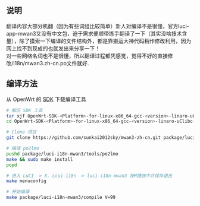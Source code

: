 说明
---

翻译内容大部分机翻（因为有些词组比较简单）新人对编译不是很懂，官方luci-app-mwan3又没有中文包，迫于需求便顺带练手翻译了一下（其实没啥技术含量），除了摸索一下编译的文件结构外，都是靠搬运大神代码稍作修改利用，因为网上找不到现成的也就发出来分享一下！<br/>
对一些网络名词也不是很懂，所以翻译过程都凭感觉，觉得不好的直接修改/i18n/mwan3.zh-cn.po文件就好.

编译方法
---

从 OpenWrt 的 [SDK][openwrt-sdk] 下载编译工具

```bash
# 解压 SDK 工具
tar xjf OpenWrt-SDK-<Platform>-for-linux-x86_64-gcc-<version>-linaro-uClibc-<version>.tar.bz2
cd OpenWrt-SDK-<Platform>-for-linux-x86_64-gcc-<version>-linaro-uClibc-<version>

# Clone 项目
git clone https://github.com/sunkai2012sky/mwan3-zh-cn.git package/luci-i18n-mwan3

# 编译 po2lmo
pushd package/luci-i18n-mwan3/tools/po2lmo
make && sudo make install
popd

# 进入 LuCI -> X. Lcui-i18n -> luci-i18n-mwan3 按M键选中并保存退出
make menuconfig

# 开始编译
make package/luci-i18n-mwan3/compile V=99
```

[openwrt-sdk]: https://wiki.openwrt.org/doc/howto/obtain.firmware.sdk
